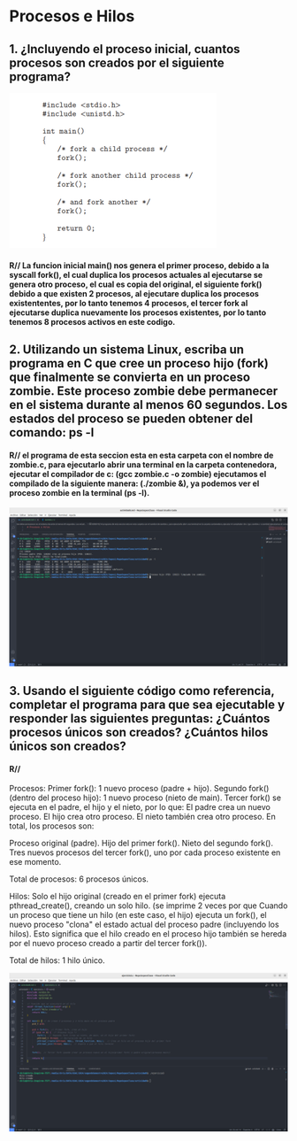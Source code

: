 # Procesos e Hilos

## 1. ¿Incluyendo el proceso inicial, cuantos procesos son creados por el siguiente programa?
![ejercicio1](./img/ejercicio1.png)

#### R// La funcion inicial main() nos genera el primer proceso, debido a la syscall fork(), el cual duplica los procesos actuales al ejecutarse se genera otro proceso, el cual es copia del original, el siguiente fork() debido a que existen 2 procesos, al ejecutare duplica los procesos existententes,  por lo tanto tenemos 4 procesos, el tercer fork al ejecutarse duplica nuevamente los procesos existentes, por lo tanto tenemos 8 procesos activos en este codigo.

## 2. Utilizando un sistema Linux, escriba un programa en C que cree un proceso hijo (fork) que finalmente se convierta en un proceso zombie. Este proceso zombie debe permanecer en el sistema durante al menos 60 segundos. Los estados del proceso se pueden obtener del comando: ps -l

#### R// el programa de esta seccion esta en esta carpeta con el nombre de zombie.c, para ejecutarlo abrir una terminal en la carpeta contenedora, ejecutar el compilador de c: (gcc zombie.c -o zombie) ejecutamos el compilado de la siguiente manera: (./zombie &), ya podemos ver el proceso zombie en la terminal (ps -l). 
![ejercicio2](./img/ejercicio2.png)

## 3. Usando el siguiente código como referencia, completar el programa para que sea ejecutable y responder las siguientes preguntas: ¿Cuántos procesos únicos son creados? ¿Cuántos hilos únicos son creados?

#### R// 
Procesos:
Primer fork(): 1 nuevo proceso (padre + hijo).
Segundo fork() (dentro del proceso hijo): 1 nuevo proceso (nieto de main).
Tercer fork() se ejecuta en el padre, el hijo y el nieto, por lo que:
El padre crea un nuevo proceso.
El hijo crea otro proceso.
El nieto también crea otro proceso.
En total, los procesos son:

Proceso original (padre).
Hijo del primer fork().
Nieto del segundo fork().
Tres nuevos procesos del tercer fork(), uno por cada proceso existente en ese momento.

Total de procesos: 6 procesos únicos.

Hilos:
Solo el hijo original (creado en el primer fork) ejecuta pthread_create(), creando un solo hilo. (se imprime 2 veces por que Cuando un proceso que tiene un hilo (en este caso, el hijo) ejecuta un fork(), el nuevo proceso "clona" el estado actual del proceso padre (incluyendo los hilos). Esto significa que el hilo creado en el proceso hijo también se hereda por el nuevo proceso creado a partir del tercer fork()).

Total de hilos: 1 hilo único.


![ejercicio3](./img/actividad3.png)